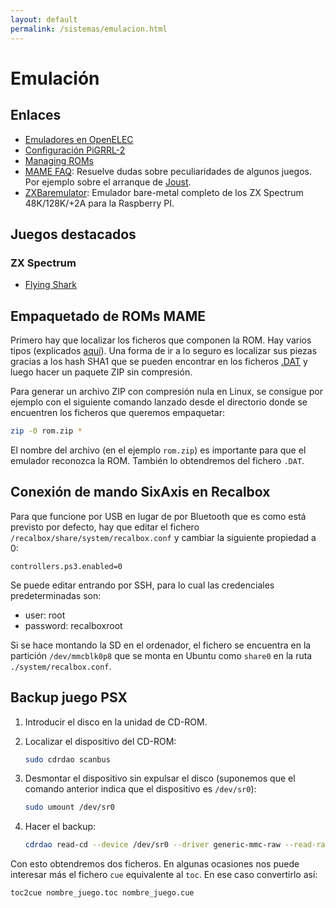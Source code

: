```yaml
---
layout: default
permalink: /sistemas/emulacion.html
---
```


# Emulación

## Enlaces

* [Emuladores en OpenELEC](http://misapuntesde.com/post.php?id=502)
* [Configuración PiGRRL-2](http://apuntes.eduardofilo.es/2016/07/21/PIGRRL-2.html)
* [Managing ROMs](https://github.com/retropie/retropie-setup/wiki/Managing-ROMs)
* [MAME FAQ](http://wiki.mamedev.org/index.php/FAQ:Games): Resuelve dudas sobre peculiaridades de algunos juegos. Por ejemplo sobre el arranque de [Joust](http://wiki.mamedev.org/index.php/FAQ:Games#Joust).
* [ZXBaremulator](http://zxmini.speccy.org/es/index.html): Emulador bare-metal completo de los ZX Spectrum 48K/128K/+2A para la Raspberry PI.

## Juegos destacados

### ZX Spectrum

* [Flying Shark](https://www.youtube.com/watch?v=wWBQusR3pIg)

## Empaquetado de ROMs MAME

Primero hay que localizar los ficheros que componen la ROM. Hay varios tipos (explicados [aquí](https://github.com/retropie/retropie-setup/wiki/Managing-ROMs#step-5--rebuild-a-rom-set)). Una forma de ir a lo seguro es localizar sus piezas gracias a los hash SHA1 que se pueden encontrar en los ficheros [.DAT](https://github.com/retropie/retropie-setup/wiki/Managing-ROMs#quick-reference) y luego hacer un paquete ZIP sin compresión.

Para generar un archivo ZIP con compresión nula en Linux, se consigue por ejemplo con el siguiente comando lanzado desde el directorio donde se encuentren los ficheros que queremos empaquetar:

```bash
zip -0 rom.zip *
```

El nombre del archivo (en el ejemplo `rom.zip`) es importante para que el emulador reconozca la ROM. También lo obtendremos del fichero `.DAT`.

## Conexión de mando SixAxis en Recalbox

Para que funcione por USB en lugar de por Bluetooth que es como está previsto por defecto, hay que editar el fichero `/recalbox/share/system/recalbox.conf` y cambiar la siguiente propiedad a 0:

    controllers.ps3.enabled=0

Se puede editar entrando por SSH, para lo cual las credenciales predeterminadas son:

* user: root
* password: recalboxroot

Si se hace montando la SD en el ordenador, el fichero se encuentra en la partición `/dev/mmcblk0p8` que se monta en Ubuntu como `share0` en la ruta `./system/recalbox.conf`.

## Backup juego PSX

1. Introducir el disco en la unidad de CD-ROM.
2. Localizar el dispositivo del CD-ROM:

    ```bash
    sudo cdrdao scanbus
    ```

3. Desmontar el dispositivo sin expulsar el disco (suponemos que el comando anterior indica que el dispositivo es `/dev/sr0`):

    ```bash
    sudo umount /dev/sr0
    ```

4. Hacer el backup:

    ```bash
    cdrdao read-cd --device /dev/sr0 --driver generic-mmc-raw --read-raw --datafile nombre_juego.bin nombre_juego.toc
    ```

Con esto obtendremos dos ficheros. En algunas ocasiones nos puede interesar más el fichero `cue` equivalente al `toc`. En ese caso convertirlo así:

```bash
toc2cue nombre_juego.toc nombre_juego.cue
```
